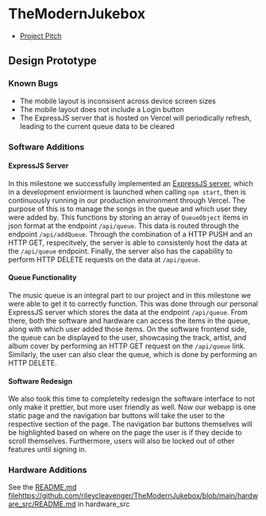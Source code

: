 # TheModernJukebox

- [Project Pitch](https://drive.google.com/file/d/1aa3IiDKp-Ap4I-m9czUQ7GLiG4GO3_Lz/view)

## Design Prototype
### Known Bugs
- The mobile layout is inconsisent across device screen sizes
- The mobile layout does not include a Login button
- The ExpressJS server that is hosted on Vercel will periodically refresh, leading to the current queue data to be cleared

### Software Additions
#### ExpressJS Server
In this milestone we successfully implemented an [ExpressJS server](https://github.com/rileycleavenger/TheModernJukebox/blob/main/the-modern-jukebox-react-app/api/index.js), which in a development enviorment is launched when calling `npm start`, then is continuously running in our production environment through Vercel. The purpose of this is to manage the songs in the queue and which user they were added by. This functions by storing an array of `QueueObject` items in json format at the endpoint `/api/queue`. This data is routed through the endpoint `/api/addQueue`. Through the combination of a HTTP PUSH and an HTTP GET, respecitvely, the server is able to consistenly host the data at the `/api/queue` endpoint. Finally, the server also has the capability to perform HTTP DELETE requests on the data at `/api/queue`.

#### Queue Functionality 
The music queue is an integral part to our project and in this milestone we were able to get it to correctly function. This was done through our personal ExpressJS server which stores the data at the endpoint `/api/queue`. From there, both the software and hardware can access the items in the queue, along with which user added those items. On the software frontend side, the queue can be displayed to the user, showcasing the track, artist, and album cover by performing an HTTP GET request on the `/api/queue` link. Similarly, the user can also clear the queue, which is done by performing an HTTP DELETE.

#### Software Redesign
We also took this time to completelty redesign the software interface to not only make it prettier, but more user friendly as well. Now our webapp is one static page and the navigation bar buttons will take the user to the respective section of the page. The navigation bar buttons themselves will be highlighted based on where on the page the user is if they decide to scroll themselves. Furthermore, users will also be locked out of other features until signing in.

### Hardware Additions

See the [README.md file](https://github.com/rileycleavenger/TheModernJukebox/blob/main/hardware_src/README.md)https://github.com/rileycleavenger/TheModernJukebox/blob/main/hardware_src/README.md in hardware_src

